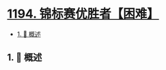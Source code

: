 # [1194. 锦标赛优胜者【困难】](https://github.com/Tdahuyou/TNotes.leetcode/tree/main/notes/1194.%20%E9%94%A6%E6%A0%87%E8%B5%9B%E4%BC%98%E8%83%9C%E8%80%85%E3%80%90%E5%9B%B0%E9%9A%BE%E3%80%91)

<!-- region:toc -->

- [1. 📝 概述](#1--概述)

<!-- endregion:toc -->

## 1. 📝 概述

